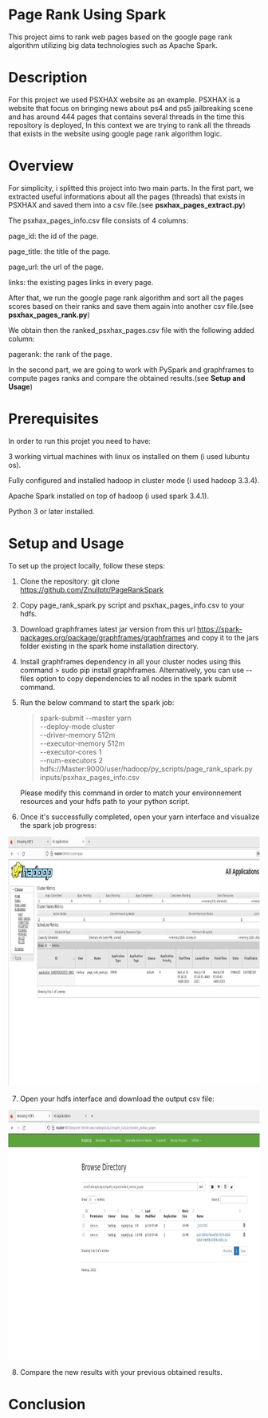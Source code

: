 # Page Rank Using Spark 
This project aims to rank web pages based on the google page rank algorithm utilizing big data technologies such as Apache Spark.

# Description
For this project we used PSXHAX website as an example. PSXHAX is a website that focus on bringing news about ps4 and ps5 jailbreaking scene and has around 444 pages that contains several threads in the time this repository is deployed, In this context we are trying to rank all the threads that exists in the website using google page rank algorithm logic.

# Overview
 For simplicity, i splitted this project into two main parts. In the first part, we extracted useful informations about all the pages (threads) that exists in PSXHAX and saved them into a csv file.(see **psxhax_pages_extract.py**)  

The psxhax_pages_info.csv file consists of 4 columns: 

page_id: the id of the page.  

page_title: the title of the page.  

page_url: the url of the page.  

links: the existing pages links in every page.  

After that, we run the google page rank algorithm and sort all the pages scores based on their ranks and save them again into another csv file.(see **psxhax_pages_rank.py**)  

We obtain then the ranked_psxhax_pages.csv file with the following added column:  

pagerank: the rank of the page.  

In the second part, we are going to work with PySpark and graphframes to compute pages ranks and compare the obtained results.(see **Setup and Usage**)

# Prerequisites

In order to run this projet you need to have:  

 3 working virtual machines with linux os installed on them (i used lubuntu os).  
 
 Fully configured and installed hadoop in cluster mode (i used hadoop 3.3.4).  
 
 Apache Spark installed on top of hadoop (i used spark 3.4.1).  
 
 Python 3 or later installed.  
 

# Setup and Usage
To set up the project locally, follow these steps:  

1) Clone the repository: git clone <https://github.com/Znullptr/PageRankSpark>

2) Copy page_rank_spark.py script and psxhax_pages_info.csv to your hdfs.

3) Download graphframes latest jar version from this url <https://spark-packages.org/package/graphframes/graphframes> and copy it to the jars folder existing in the spark home installation directory.

4) Install graphframes dependency in all your cluster nodes using this command > sudo pip install graphframes. Alternatively, you can use --files option to copy dependencies to all nodes in the spark submit command.

5) Run the below command to start the spark job:
   > spark-submit --master yarn \
    --deploy-mode cluster \
    --driver-memory 512m \
    --executor-memory 512m \
    --executor-cores 1 \
    --num-executors 2 \
    hdfs://Master:9000/user/hadoop/py_scripts/page_rank_spark.py \
    inputs/psxhax_pages_info.csv

   Please modify this command in order to match your environnement resources and your hdfs path to your python script.
   
6) Once it's successfully completed, open your yarn interface and visualize the spark job progress:
  <p>
   <img width="800" height="500" src="https://github.com/Znullptr/PageRankSpark/blob/main/images/yarn_interface_output.jpg">
  </p>  

7) Open your hdfs interface and download the output csv file:
  <p>
   <img width="800" height="500" src="https://github.com/Znullptr/PageRankSpark/blob/main/images/hdfs_interface_output.jpg">
    </p>  

8) Compare the new results with your previous obtained results.


# Conclusion
   
